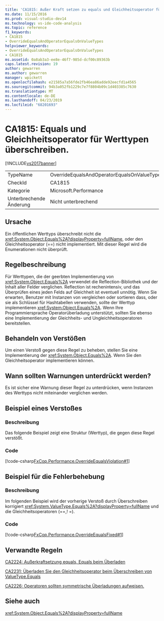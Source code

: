```yaml
---
title: 'CA1815: Außer Kraft setzen zu equals und Gleichheitsoperator für Werttypen | Microsoft-Dokumentation'
ms.date: 11/15/2016
ms.prod: visual-studio-dev14
ms.technology: vs-ide-code-analysis
ms.topic: reference
f1_keywords:
- CA1815
- OverrideEqualsAndOperatorEqualsOnValueTypes
helpviewer_keywords:
- OverrideEqualsAndOperatorEqualsOnValueTypes
- CA1815
ms.assetid: 0a8ab3a3-ee8e-46f7-985d-dcf00c89363b
caps.latest.revision: 19
author: gewarren
ms.author: gewarren
manager: wpickett
ms.openlocfilehash: e21585a7a56fde2fb46ea86adde92eecfd1a4565
ms.sourcegitcommit: 94b3a052fb1229c7e7f8804b09c1d403385c7630
ms.translationtype: MT
ms.contentlocale: de-DE
ms.lasthandoff: 04/23/2019
ms.locfileid: "68201693"
---
```

# <a name="ca1815-override-equals-and-operator-equals-on-value-types"></a>CA1815: Equals und Gleichheitsoperator für Werttypen überschreiben.
[!INCLUDE[vs2017banner](../includes/vs2017banner.md)]

|||
|-|-|
|TypeName|OverrideEqualsAndOperatorEqualsOnValueTypes|
|CheckId|CA1815|
|Kategorie|Microsoft.Performance|
|Unterbrechende Änderung|Nicht unterbrechend|

## <a name="cause"></a>Ursache
 Ein öffentlichen Werttyps überschreibt nicht die <xref:System.Object.Equals%2A?displayProperty=fullName>, oder den Gleichheitsoperator (==) nicht implementiert. Mit dieser Regel wird die Enumerationen nicht überprüft.

## <a name="rule-description"></a>Regelbeschreibung
 Für Werttypen, die der geerbten Implementierung von <xref:System.Object.Equals%2A> verwendet die Reflection-Bibliothek und der Inhalt aller Felder verglichen. Reflection ist rechenintensiv, und das Überprüfen eines jeden Felds auf Gleichheit ist eventuell unnötig. Wenn Sie erwarten, Benutzer mit Instanzen von vergleichen oder sortieren dass, oder sie als Schlüssel für Hashtabellen verwenden, sollte der Werttyp implementieren <xref:System.Object.Equals%2A>. Wenn Ihre Programmiersprache Operatorüberladung unterstützt, sollten Sie ebenso eine Implementierung der Gleichheits- und Ungleichheitsoperatoren bereitstellen.

## <a name="how-to-fix-violations"></a>Behandeln von Verstößen
 Um einen Verstoß gegen diese Regel zu beheben, stellen Sie eine Implementierung der <xref:System.Object.Equals%2A>. Wenn Sie den Gleichheitsoperator implementieren können.

## <a name="when-to-suppress-warnings"></a>Wann sollten Warnungen unterdrückt werden?
 Es ist sicher eine Warnung dieser Regel zu unterdrücken, wenn Instanzen des Werttyps nicht miteinander verglichen werden.

## <a name="example-of-a-violation"></a>Beispiel eines Verstoßes

### <a name="description"></a>Beschreibung
 Das folgende Beispiel zeigt eine Struktur (Werttyp), die gegen diese Regel verstößt.

### <a name="code"></a>Code
 [!code-csharp[FxCop.Performance.OverrideEqualsViolation#1](../snippets/csharp/VS_Snippets_CodeAnalysis/FxCop.Performance.OverrideEqualsViolation/cs/FxCop.Performance.OverrideEqualsViolation.cs#1)]

## <a name="example-of-how-to-fix"></a>Beispiel für die Fehlerbehebung

### <a name="description"></a>Beschreibung
 Im folgenden Beispiel wird der vorherige Verstoß durch Überschreiben korrigiert <xref:System.ValueType.Equals%2A?displayProperty=fullName> und die Gleichheitsoperatoren (==,! =).

### <a name="code"></a>Code
 [!code-csharp[FxCop.Performance.OverrideEqualsFixed#1](../snippets/csharp/VS_Snippets_CodeAnalysis/FxCop.Performance.OverrideEqualsFixed/cs/FxCop.Performance.OverrideEqualsFixed.cs#1)]

## <a name="related-rules"></a>Verwandte Regeln
 [CA2224: Außerkraftsetzung equals, Equals beim Überladen](../code-quality/ca2224-override-equals-on-overloading-operator-equals.md)

 [CA2231: Überladen Sie den Gleichheitsoperator beim Überschreiben von ValueType.Equals](../code-quality/ca2231-overload-operator-equals-on-overriding-valuetype-equals.md)

 [CA2226: Operatoren sollten symmetrische Überladungen aufweisen.](../code-quality/ca2226-operators-should-have-symmetrical-overloads.md)

## <a name="see-also"></a>Siehe auch
 <xref:System.Object.Equals%2A?displayProperty=fullName>
